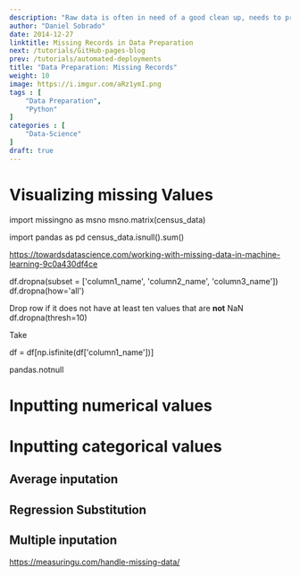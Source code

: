 ```yaml
---
description: "Raw data is often in need of a good clean up, needs to pre-processed, cleaned, re-formatted,  combined, enriched, corrected and consolidated. Feeding our models with good quality data is a essential to ensure that we get good results.."
author: "Daniel Sobrado"
date: 2014-12-27
linktitle: Missing Records in Data Preparation
next: /tutorials/GitHub-pages-blog
prev: /tutorials/automated-deployments
title: "Data Preparation: Missing Records"
weight: 10
image: https://i.imgur.com/aRz1ymI.png
tags : [
    "Data Preparation",
    "Python"
]
categories : [
    "Data-Science"
]
draft: true
---
```



# Visualizing missing Values

import missingno as msno
msno.matrix(census_data)

import pandas as pd
census_data.isnull().sum()


https://towardsdatascience.com/working-with-missing-data-in-machine-learning-9c0a430df4ce


df.dropna(subset = ['column1_name', 'column2_name', 'column3_name'])
df.dropna(how='all')

Drop row if it does not have at least ten values that are **not** NaN
df.dropna(thresh=10)

Take

df = df[np.isfinite(df['column1_name'])]

pandas.notnull


# Inputting numerical values

# Inputting categorical values

## Average inputation
## Regression Substitution
## Multiple inputation
https://measuringu.com/handle-missing-data/